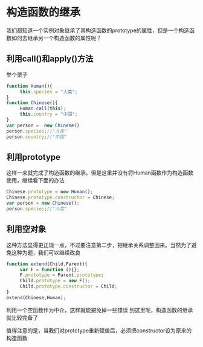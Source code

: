 # 构造函数的继承

我们都知道一个实例对象继承了其构造函数的prototype的属性，但是一个构造函数如何去继承另一个构造函数的属性呢？

## 利用call()和apply()方法

举个栗子

``` javascript
function Human(){
     this.species = "人类";
}
function Chinese(){
     Human.call(this);
     this.country = "中国";
}
var person =  new Chinese()
person.species;//"人类"
person.country;//"中国"
```

## 利用prototype

这样一来就完成了构造函数的继承。但是这里并没有将Human函数作为构造函数使用，继续看下面的办法

``` javascript
Chinese.prototype = new Human();
Chinese.prototype.constructor = Chinese;
var person = new Chinese();
person.species;//"人类"
```

## 利用空对象

这种方法显得更正规一点，不过要注意第二步，把继承关系调整回来。当然为了避免这种为题，我们可以继续改良

``` javascript
function extend(Child,Parent){
     var F = function (){};
     F.prototype = Parent.prototype;
     Child.prototype = new F();
     Child.prototype.constructor = Child;
}
extend(Chinese,Human);
```

利用一个空函数作为中介，这样就能避免掉一些错误
到这里呢，构造函数的继承就比较完备了

值得注意的是，当我们对prototype重新赋值后，必须把constructor设为原来的构造函数